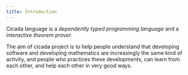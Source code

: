 ```yaml
---
title: Introduction
---
```


Cicada language is a
*dependently typed programming language* and a
*interactive theorem prover*.

The aim of cicada project is to help people understand that developing
software and developing mathematics are increasingly the same kind of
activity, and people who practices these developments, can learn from
each other, and help each other in very good ways.
